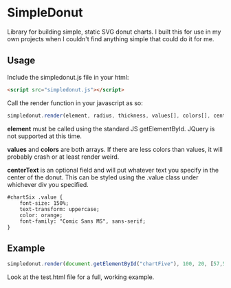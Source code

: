 # SimpleDonut
Library for building simple, static SVG donut charts. I built this for use in my own projects when I couldn't find anything simple that could do it for me.

## Usage
Include the simpledonut.js file in your html:
```html
<script src="simpledonut.js"></script>
```

Call the render function in your javascript as so:
```javascript
simpledonut.render(element, radius, thickness, values[], colors[], centerText);
```

**element** must be called using the standard JS getElementById. JQuery is not supported at this time.

**values** and **colors** are both arrays. If there are less colors than values, it will probably crash or at least render weird.

**centerText** is an optional field and will put whatever text you specify in the center of the donut. This can be styled using the .value class under whichever div you specified.

```
#chartSix .value {
    font-size: 150%;
    text-transform: uppercase;
    color: orange;
    font-family: "Comic Sans MS", sans-serif;
}
```

## Example
```javascript
simpledonut.render(document.getElementById("chartFive"), 100, 20, [57,57,32], ['#aae','#a7a','#7aa'], 'Values');
```

Look at the test.html file for a full, working example.